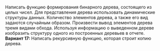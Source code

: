 Написать функцию формирования бинарного дерева, состоящего из целых чисел. Для представления дерева использовать динамические структуры данных. Количество элементов дерева, а также его вид задаются случайным образом. Произвести вывод элементов дерева тремя видами обхода. Используя информацию о выведенном дереве изобразить структуру одного из построенных деревьев в отчете.  
**Вариант 17:** Написать рекурсивную функцию, которая строит копию дерева.